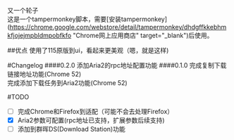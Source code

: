又一个轮子<br>
这是一个tampermonkey脚本，需要[安装tampermonkey](https://chrome.google.com/webstore/detail/tampermonkey/dhdgffkkebhmkfjojejmpbldmpobfkfo "Chrome网上应用商店" target="_blank")后使用。

##优点
使用了115原版到ui，看起来更美观（嗯，就是这样)

#Changelog
####0.2.0
添加Aria2的rpc地址配置功能
####0.1.0
完成复制下载链接地址功能(Chrome 52)<br>
完成添加下载任务到Aria2功能(Chrome 52)

#TODO
- [ ] 完成Chrome和Firefox到适配（可能不会去处理Firefox）
- [x] Aria2参数可配置(rpc地址已支持，扩展参数后续支持)
- [ ] 添加到群晖DS(Download Station)功能
